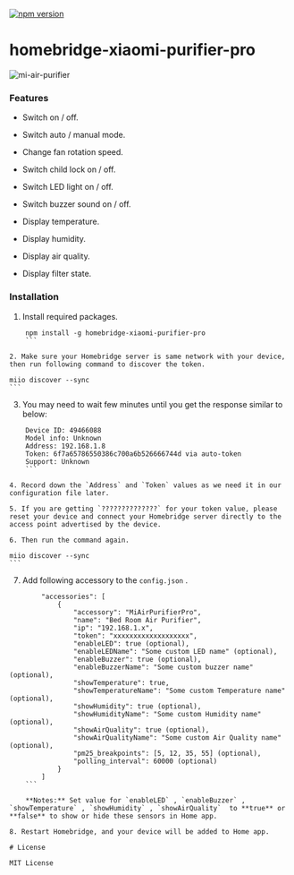 [![npm version](https://badge.fury.io/js/homebridge-xiaomi-purifier-pro.svg)](https://badge.fury.io/js/homebridge-xiaomi-purifier-pro)

# homebridge-xiaomi-purifier-pro

![mi-air-purifier](https://imgaz.staticbg.com/thumb/large/oaupload/ser1/banggood/images/55/22/4e668990-f7be-4361-8626-06d87f4e4cb7.jpg)

### Features

* Switch on / off.

* Switch auto / manual mode.

* Change fan rotation speed.

* Switch child lock on / off.

* Switch LED light on / off.

* Switch buzzer sound on / off.

* Display temperature.

* Display humidity.

* Display air quality.

* Display filter state.

### Installation

1. Install required packages.

``` 
	npm install -g homebridge-xiaomi-purifier-pro
	```

2. Make sure your Homebridge server is same network with your device, then run following command to discover the token.

``` 
	miio discover --sync
	```

3. You may need to wait few minutes until you get the response similar to below:

``` 
	Device ID: 49466088
	Model info: Unknown
	Address: 192.168.1.8
	Token: 6f7a65786550386c700a6b526666744d via auto-token
	Support: Unknown
	```

4. Record down the `Address` and `Token` values as we need it in our configuration file later.

5. If you are getting `??????????????` for your token value, please reset your device and connect your Homebridge server directly to the access point advertised by the device.

6. Then run the command again.

``` 
	miio discover --sync
	```

7. Add following accessory to the `config.json` .

``` 
		"accessories": [
			{
				"accessory": "MiAirPurifierPro",
				"name": "Bed Room Air Purifier",
				"ip": "192.168.1.x",
				"token": "xxxxxxxxxxxxxxxxxxx",		
			    "enableLED": true (optional),
				"enableLEDName": "Some custom LED name" (optional),
				"enableBuzzer": true (optional),
				"enableBuzzerName": "Some custom buzzer name" (optional),				
				"showTemperature": true,
                "showTemperatureName": "Some custom Temperature name" (optional),
                "showHumidity": true (optional),
                "showHumidityName": "Some custom Humidity name" (optional),
                "showAirQuality": true (optional),
                "showAirQualityName": "Some custom Air Quality name" (optional),
				"pm25_breakpoints": [5, 12, 35, 55] (optional),
				"polling_interval": 60000 (optional)
			}
		]
	```

	**Notes:** Set value for `enableLED` , `enableBuzzer` , `showTemperature` , `showHumidity` , `showAirQuality`  to **true** or **false** to show or hide these sensors in Home app.

8. Restart Homebridge, and your device will be added to Home app.

# License

MIT License
